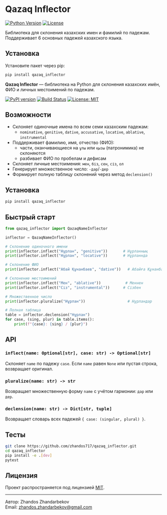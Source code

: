 # Qazaq Inflector

[![Python Version](https://img.shields.io/badge/python-3.6%2B-blue)](https://www.python.org/)
[![License](https://img.shields.io/badge/license-MIT-green)](https://opensource.org/licenses/MIT)

Библиотека для склонения казахских имен и фамилий по падежам. Поддерживает 6 основных падежей казахского языка.

## Установка

Установите пакет через pip:

```bash
pip install qazaq_inflector
```

**Qazaq Inflector** — библиотека на Python для склонения казахских имён, ФИО и личных местоимений по падежам.

[![PyPI version](https://img.shields.io/pypi/v/qazaq_inflector.svg)](https://pypi.org/project/qazaq_inflector)
[![Build Status](https://github.com/zhandos717/qazaq_inflector/actions/workflows/python-package.yml/badge.svg)](https://github.com/zhandos717/qazaq_inflector/actions)
[![License: MIT](https://img.shields.io/badge/License-MIT-blue.svg)](LICENSE)

## Возможности

- Склоняет одиночные имена по всем семи казахским падежам:
  - `nominative`, `genitive`, `dative`, `accusative`, `locative`, `ablative`, `instrumental`
- Поддерживает фамилию, имя, отчество (ФИО):
  - части, оканчивающиеся на `ұлы` или `қызы` (патронимика) не склоняются
  - разбивает ФИО по пробелам и дефисам
- Склоняет личные местоимения: `мен`, `біз`, `сен`, `сіз`, `ол`
- Генерирует множественное число: `-дар`/`-дер`
- Формирует полную таблицу склонений через метод `declension()`

## Установка

```bash
pip install qazaq_inflector
```

## Быстрый старт

```python
from qazaq_inflector import QazaqNameInflector

inflector = QazaqNameInflector()

# Склонение одиночного имени
print(inflector.inflect("Нұрлан", "genitive"))       # Нұрланның
print(inflector.inflect("Нұрлан", "locative"))       # Нұрланнда

# Склонение ФИО
print(inflector.inflect("Абай Құнанбаев", "dative"))   # Абайға Құнанбаевге

# Склонение местоимений
print(inflector.inflect("Мен", "ablative"))           # Меннен
print(inflector.inflect("Сіз", "instrumental"))      # Сізбен

# Множественное число
print(inflector.pluralize("Нұрлан"))                   # Нұрландар

# Полная таблица
table = inflector.declension("Нұрлан")
for case, (sing, plur) in table.items():
    print(f"{case}: {sing} / {plur}")
```

## API

### `inflect(name: Optional[str], case: str) -> Optional[str]`
Склоняет `name` по падежу `case`. Если `name` равен `None` или пустая строка, возвращает оригинал.

### `pluralize(name: str) -> str`
Возвращает множественную форму `name` с учётом гармонии: `дар` или `дер`.

### `declension(name: str) -> Dict[str, tuple]`
Возвращает словарь всех падежей `{ case: (singular, plural) }`.

## Тесты

```bash
git clone https://github.com/zhandos717/qazaq_inflector.git
cd qazaq_inflector
pip install -e .[dev]
pytest
```

## Лицензия

Проект распространяется под лицензией [MIT](LICENSE).

---

Автор: Zhandos Zhandarbekov  
Email: zhandos.zhandarbekov@gmail.com




